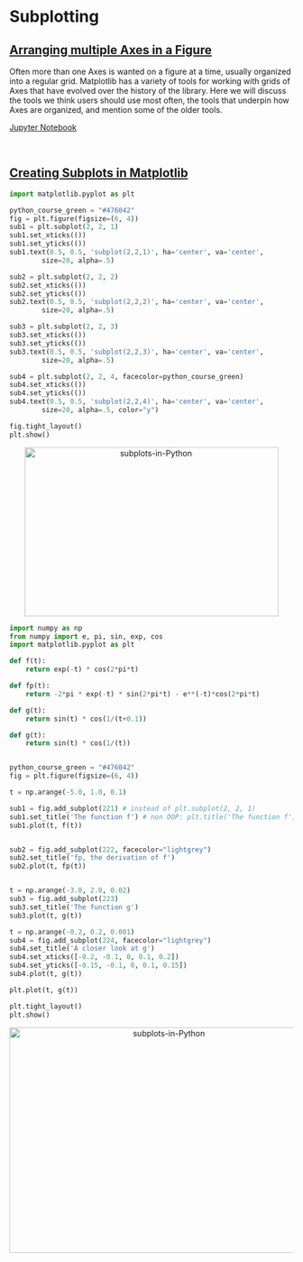 # Subplotting

## [Arranging multiple Axes in a Figure](https://matplotlib.org/stable/tutorials/intermediate/arranging_axes.html#sphx-glr-tutorials-intermediate-arranging-axes-py)

Often more than one Axes is wanted on a figure at a time, usually organized into a regular grid. Matplotlib has a variety of tools for working with grids of Axes that have evolved over the history of the library. Here we will discuss the tools we think users should use most often, the tools that underpin how Axes are organized, and mention some of the older tools.

[Jupyter Notebook](https://github.com/javedali99/python-data-visualization/blob/main/Matplotlib/arranging_axes.ipynb)

<br>

## [Creating Subplots in Matplotlib](https://python-course.eu/numerical-programming/creating-subplots-in-matplotlib.php)

```python
import matplotlib.pyplot as plt

python_course_green = "#476042"
fig = plt.figure(figsize=(6, 4))
sub1 = plt.subplot(2, 2, 1)
sub1.set_xticks(())
sub1.set_yticks(())
sub1.text(0.5, 0.5, 'subplot(2,2,1)', ha='center', va='center',
        size=20, alpha=.5)

sub2 = plt.subplot(2, 2, 2)
sub2.set_xticks(())
sub2.set_yticks(())
sub2.text(0.5, 0.5, 'subplot(2,2,2)', ha='center', va='center',
        size=20, alpha=.5)

sub3 = plt.subplot(2, 2, 3)
sub3.set_xticks(())
sub3.set_yticks(())
sub3.text(0.5, 0.5, 'subplot(2,2,3)', ha='center', va='center',
        size=20, alpha=.5)

sub4 = plt.subplot(2, 2, 4, facecolor=python_course_green)
sub4.set_xticks(())
sub4.set_yticks(())
sub4.text(0.5, 0.5, 'subplot(2,2,4)', ha='center', va='center',
        size=20, alpha=.5, color="y")

fig.tight_layout()
plt.show()
```

<p align="center">
  <a href="https://python-course.eu/numerical-programming/creating-subplots-in-matplotlib.php">
         <img src="https://user-images.githubusercontent.com/15319503/165600695-d58abf3e-082f-4732-930f-6ce2ff5c60c5.png" 
              width="450" height="300" alt="subplots-in-Python"/>
      </a>
</p>


```python
import numpy as np
from numpy import e, pi, sin, exp, cos
import matplotlib.pyplot as plt

def f(t):
    return exp(-t) * cos(2*pi*t)

def fp(t):
    return -2*pi * exp(-t) * sin(2*pi*t) - e**(-t)*cos(2*pi*t)

def g(t):
    return sin(t) * cos(1/(t+0.1))

def g(t):
    return sin(t) * cos(1/(t))


python_course_green = "#476042"
fig = plt.figure(figsize=(6, 4))

t = np.arange(-5.0, 1.0, 0.1)

sub1 = fig.add_subplot(221) # instead of plt.subplot(2, 2, 1)
sub1.set_title('The function f') # non OOP: plt.title('The function f')
sub1.plot(t, f(t))


sub2 = fig.add_subplot(222, facecolor="lightgrey")
sub2.set_title('fp, the derivation of f')
sub2.plot(t, fp(t))


t = np.arange(-3.0, 2.0, 0.02)
sub3 = fig.add_subplot(223)
sub3.set_title('The function g')
sub3.plot(t, g(t))

t = np.arange(-0.2, 0.2, 0.001)
sub4 = fig.add_subplot(224, facecolor="lightgrey")
sub4.set_title('A closer look at g')
sub4.set_xticks([-0.2, -0.1, 0, 0.1, 0.2])
sub4.set_yticks([-0.15, -0.1, 0, 0.1, 0.15])
sub4.plot(t, g(t))

plt.plot(t, g(t))

plt.tight_layout()
plt.show()
```

<p align="center">
  <a href="https://python-course.eu/numerical-programming/creating-subplots-in-matplotlib.php">
         <img src="https://python-course.eu/images/numerical-programming/creating-subplots-in-matplotlib_12.webp" 
              width="550" height="400" alt="subplots-in-Python"/>
      </a>
</p>


